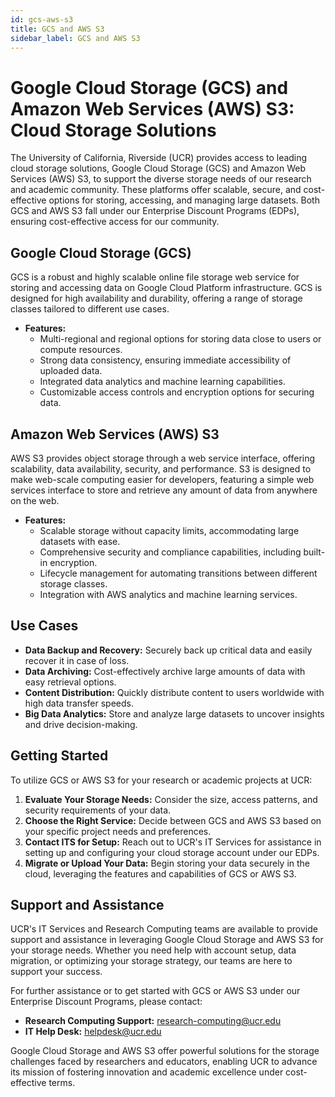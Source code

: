 ```yaml
---
id: gcs-aws-s3
title: GCS and AWS S3
sidebar_label: GCS and AWS S3
---
```


# Google Cloud Storage (GCS) and Amazon Web Services (AWS) S3: Cloud Storage Solutions

The University of California, Riverside (UCR) provides access to leading cloud storage solutions, Google Cloud Storage (GCS) and Amazon Web Services (AWS) S3, to support the diverse storage needs of our research and academic community. These platforms offer scalable, secure, and cost-effective options for storing, accessing, and managing large datasets. Both GCS and AWS S3 fall under our Enterprise Discount Programs (EDPs), ensuring cost-effective access for our community.

## Google Cloud Storage (GCS)

GCS is a robust and highly scalable online file storage web service for storing and accessing data on Google Cloud Platform infrastructure. GCS is designed for high availability and durability, offering a range of storage classes tailored to different use cases.

- **Features:**
  - Multi-regional and regional options for storing data close to users or compute resources.
  - Strong data consistency, ensuring immediate accessibility of uploaded data.
  - Integrated data analytics and machine learning capabilities.
  - Customizable access controls and encryption options for securing data.

## Amazon Web Services (AWS) S3

AWS S3 provides object storage through a web service interface, offering scalability, data availability, security, and performance. S3 is designed to make web-scale computing easier for developers, featuring a simple web services interface to store and retrieve any amount of data from anywhere on the web.

- **Features:**
  - Scalable storage without capacity limits, accommodating large datasets with ease.
  - Comprehensive security and compliance capabilities, including built-in encryption.
  - Lifecycle management for automating transitions between different storage classes.
  - Integration with AWS analytics and machine learning services.

## Use Cases

- **Data Backup and Recovery:** Securely back up critical data and easily recover it in case of loss.
- **Data Archiving:** Cost-effectively archive large amounts of data with easy retrieval options.
- **Content Distribution:** Quickly distribute content to users worldwide with high data transfer speeds.
- **Big Data Analytics:** Store and analyze large datasets to uncover insights and drive decision-making.

## Getting Started

To utilize GCS or AWS S3 for your research or academic projects at UCR:

1. **Evaluate Your Storage Needs:** Consider the size, access patterns, and security requirements of your data.
2. **Choose the Right Service:** Decide between GCS and AWS S3 based on your specific project needs and preferences.
3. **Contact ITS for Setup:** Reach out to UCR's IT Services for assistance in setting up and configuring your cloud storage account under our EDPs.
4. **Migrate or Upload Your Data:** Begin storing your data securely in the cloud, leveraging the features and capabilities of GCS or AWS S3.

## Support and Assistance

UCR's IT Services and Research Computing teams are available to provide support and assistance in leveraging Google Cloud Storage and AWS S3 for your storage needs. Whether you need help with account setup, data migration, or optimizing your storage strategy, our teams are here to support your success.

For further assistance or to get started with GCS or AWS S3 under our Enterprise Discount Programs, please contact:

- **Research Computing Support:** research-computing@ucr.edu
- **IT Help Desk:** helpdesk@ucr.edu

Google Cloud Storage and AWS S3 offer powerful solutions for the storage challenges faced by researchers and educators, enabling UCR to advance its mission of fostering innovation and academic excellence under cost-effective terms.
